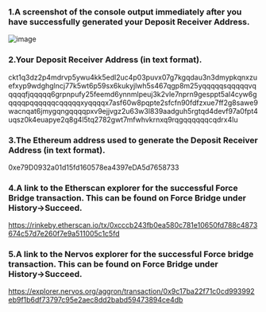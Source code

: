   ### 1.A screenshot of the console output immediately after you have successfully generated your Deposit Receiver Address.
   ![image](https://user-images.githubusercontent.com/39227907/128748671-ae25a792-ee9b-494a-a2b2-2979d9485e07.png)
  ### 2.Your Deposit Receiver Address (in text format).
   ckt1q3dz2p4mdrvp5ywu4kk5edl2uc4p03puvx07g7kgqdau3n3dmypkqnxzuefxyp9wdghglncj77k5wt6p59sx6kukyjlwh5s467qgp8m25yqqqqqsqqqqqvqqqqqfjqqqqq6grpnpufy25feemd6ynnmlpeuj3k2vle7nprn9gesppt5al4cyw6gqqqqpqqqqqqcqqqqqxyqqqqx7asf60w8pqpte2sfcfn90fdfzxue7ff2g8sawe9wacnqat6jmygqngqqqqpxv9ejjvgz2u63w3l839aadguh5rgtqd4devf97a0fpt4uqsz0k4euapye2q8g4l5tq2782gwt7mfwhvkrnxq9rqgqqqqqqcqdrx4lu
  ### 3.The Ethereum address used to generate the Deposit Receiver Address (in text format).
  0xe79D0932a01d15fd160578ea4397eDA5d7658733
  ### 4.A link to the Etherscan explorer for the successful Force Bridge transaction. This can be found on Force Bridge under History→Succeed.
  https://rinkeby.etherscan.io/tx/0xcccb243fb0ea580c781e10650fd788c4873674c57d7e260f7e9a511005c1c5fd
  ### 5.A link to the Nervos explorer for the successful Force bridge transaction. This can be found on Force Bridge under History→Succeed.
  https://explorer.nervos.org/aggron/transaction/0x9c17ba22f71c0cd993992eb9f1b6df73797c95e2aec8dd2babd59473894ce4db
  
